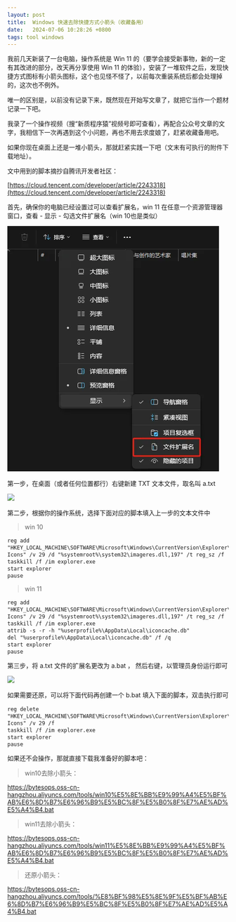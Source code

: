 ```yaml
---
layout: post
title:  Windows 快速去除快捷方式小箭头（收藏备用）
date:   2024-07-06 10:28:26 +0800
tags: tool windows
---
```


我前几天新装了一台电脑，操作系统是 Win 11 的（要学会接受新事物，新的一定有其改进的部分，改天再分享使用 Win 11 的体验），安装了一堆软件之后，发现快捷方式图标有小箭头图标，这个也见怪不怪了，以前每次重装系统后都会处理掉的，这次也不例外。

唯一的区别是，以前没有记录下来，既然现在开始写文章了，就把它当作一个题材记录一下吧。

我录了一个操作视频（搜“新质程序猿”视频号即可查看），再配合公众号文章的文字，我相信下一次再遇到这个小问题，再也不用去求度娘了，赶紧收藏备用吧。

如果你现在桌面上还是一堆小箭头，那就赶紧实践一下吧（文末有可执行的附件下载地址）。

文中用到的脚本摘抄自腾讯开发者社区：

[https://cloud.tencent.com/developer/article/2243318](https://cloud.tencent.com/developer/article/2243318)

首先，确保你的电脑已经设置过可以查看扩展名，win 11 在任意一个资源管理器窗口，查看 - 显示 - 勾选文件扩展名（win 10也是类似）


![](https://raw.githubusercontent.com/Chinaxiang/notepic/main/2024/cbf4ee1b-b129-4fa5-93ce-2d597aef3fa9.png)

第一步，在桌面（或者任何位置都行）右键新建 TXT 文本文件，取名叫 a.txt 

![](https://bytesops.oss-cn-hangzhou.aliyuncs.com/picgo/ebf46544-180f-4ac5-bb99-a76727e0af68.png)

第二步，根据你的操作系统，选择下面对应的脚本填入上一步的文本文件中

> win 10

```
reg add "HKEY_LOCAL_MACHINE\SOFTWARE\Microsoft\Windows\CurrentVersion\Explorer\Shell Icons" /v 29 /d "%systemroot%\system32\imageres.dll,197" /t reg_sz /f
taskkill /f /im explorer.exe
start explorer
pause
```

> win 11

```
reg add "HKEY_LOCAL_MACHINE\SOFTWARE\Microsoft\Windows\CurrentVersion\Explorer\Shell Icons" /v 29 /d "%systemroot%\system32\imageres.dll,197" /t reg_sz /f
taskkill /f /im explorer.exe
attrib -s -r -h "%userprofile%\AppData\Local\iconcache.db"
del "%userprofile%\AppData\Local\iconcache.db" /f /q
start explorer
pause
```

第三步，将 a.txt 文件的扩展名更改为 a.bat ， 然后右键，以管理员身份运行即可


![](https://bytesops.oss-cn-hangzhou.aliyuncs.com/picgo/a9021ae3-eb84-47e4-ba39-678e51bb1300.png)

如果需要还原，可以将下面代码再创建一个 b.bat 填入下面的脚本，双击执行即可

```
reg delete "HKEY_LOCAL_MACHINE\SOFTWARE\Microsoft\Windows\CurrentVersion\Explorer\Shell Icons" /v 29 /f
taskkill /f /im explorer.exe
start explorer
pause
```

如果还不会操作，那就直接下载我准备好的脚本吧：

> win10去除小箭头：

https://bytesops.oss-cn-hangzhou.aliyuncs.com/tools/win10%E5%8E%BB%E9%99%A4%E5%BF%AB%E6%8D%B7%E6%96%B9%E5%BC%8F%E5%B0%8F%E7%AE%AD%E5%A4%B4.bat

> win11去除小箭头：

https://bytesops.oss-cn-hangzhou.aliyuncs.com/tools/win11%E5%8E%BB%E9%99%A4%E5%BF%AB%E6%8D%B7%E6%96%B9%E5%BC%8F%E5%B0%8F%E7%AE%AD%E5%A4%B4.bat

> 还原小箭头：

https://bytesops.oss-cn-hangzhou.aliyuncs.com/tools/%E8%BF%98%E5%8E%9F%E5%BF%AB%E6%8D%B7%E6%96%B9%E5%BC%8F%E5%B0%8F%E7%AE%AD%E5%A4%B4.bat

